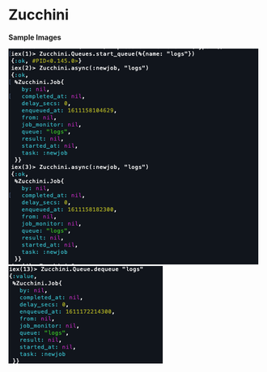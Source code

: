# Zucchini

**Sample Images**  

![alt text](/images/start_queue.png)  
![alt text](/images/dequeue.png)  


